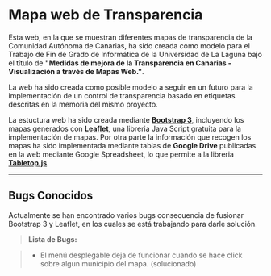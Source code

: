 **Mapa web de Transparencia**
===================

Esta web, en la que se muestran diferentes mapas de transparencia de la Comunidad Autónoma de Canarias, ha sido creada como modelo para el Trabajo de Fin de Grado de Informática de la Universidad de La Laguna bajo el título de **"Medidas de mejora de la Transparencia en Canarias - Visualización a través de Mapas Web."**.

La web ha sido creada como posible modelo a seguir en un futuro para la implementación de un control de transparencia basado en etiquetas descritas en la memoria del mismo proyecto.

La estuctura web ha sido creada mediante [**Bootstrap 3**](http://getbootstrap.com/), incluyendo los mapas generados con [**Leaflet**](http://leafletjs.com/), una libreria Java Script gratuita para la implementación de mapas. Por otra parte la información que recogen los mapas ha sido implementada mediante tablas de <i class="icon-provider-gdrive"></i> **Google Drive** publicadas en la web mediante Google Spreadsheet, lo que permite a la libreria [**Tabletop.js**](https://github.com/jsoma/tabletop).


----------


Bugs Conocidos
-------------

Actualmente se han encontrado varios bugs consecuencia de fusionar Bootstrap 3 y Leaflet, en los cuales se está trabajando para darle solución.

> **Lista de Bugs:**

> - El menú desplegable deja de funcionar cuando se hace click sobre algun municipio del mapa. (solucionado)

